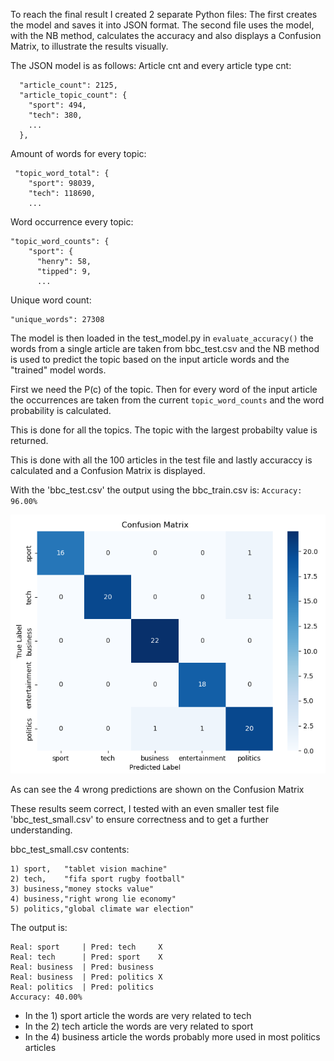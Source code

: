 To reach the final result I created 2 separate Python files:
The first creates the model and saves it into JSON format.
The second file uses the model, with the NB method, calculates the accuracy 
and also displays a Confusion Matrix, to illustrate the results visually.

The JSON model is as follows:
Article cnt and every article type cnt:
```
  "article_count": 2125,
  "article_topic_count": {
    "sport": 494,
    "tech": 380,
    ...
  },
```
Amount of words for every topic:
```
 "topic_word_total": {
    "sport": 98039,
    "tech": 118690,
    ...
```
Word occurrence every topic:
```
"topic_word_counts": {
    "sport": {
      "henry": 58,
      "tipped": 9,
      ...
```
Unique word count:
```
"unique_words": 27308
```

The model is then loaded in the test_model.py
in `evaluate_accuracy()` the words from a single article are taken from bbc_test.csv
and the NB method is used to predict the topic based on the input article words and the "trained" model words. 

First we need the P(c) of the topic.
Then for every word of the input article the occurrences are taken from the current `topic_word_counts` and the word probability is calculated. 

This is done for all the topics.
The topic with the largest probabilty value is returned.

This is done with all the 100 articles in the test file and lastly accuraccy is calculated and a Confusion Matrix is displayed.

With the 'bbc_test.csv' the output using the bbc_train.csv is:
`Accuracy: 96.00%`

![Alt text](conf_mtx.png)

As can see the 4 wrong predictions are shown on the Confusion Matrix 

These results seem correct, I tested with an even smaller test file 'bbc_test_small.csv'
to ensure correctness and to get a further understanding.

bbc_test_small.csv contents:
```
1) sport,   "tablet vision machine"
2) tech,    "fifa sport rugby football"
3) business,"money stocks value"
4) business,"right wrong lie economy"
5) politics,"global climate war election"
```
The output is:
```
Real: sport     | Pred: tech     X
Real: tech      | Pred: sport    X
Real: business  | Pred: business 
Real: business  | Pred: politics X
Real: politics  | Pred: politics 
Accuracy: 40.00%
```

* In the 1) sport article the words are very related to tech
* In the 2) tech article the words are very related to sport
* In the 4) business article the words probably more used in most politics articles